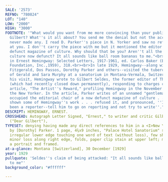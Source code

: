 ```yaml
---
SALE: '2573'
REFNO: "780824"
LOT: "140"
LOW: "2000"
HIGH: "3000"
FOOTNOTE: '"What would you want from me more convincing than your published denials,
  Gilbert? What''s it all about? You send me the denial but not the accusations. I''ve
  never made any. I read D. Parker''s piece in N. Yorker and saw no reference or cracks
  at you. I don''t carry the piece with me but it mentioned the editor of some now
  defunct magazine of culture. Why should that be you? Aren''t all the magazines of
  culture now defunct? It all sounds like ball room bananas to me."<br><br>Published
  in Ernest Hemingway: Selected Letters, 1917-1961, ed. Carlos Baker (Ernest Hemingway
  Foundation, Inc.,1959), 318.<br><br>In late 1929, Hemingway--along with F. Scott
  Fitzgerald, Dos Passos, Dorothy Parker and others--visited the tubercular child
  of Gerald and Sara Murphy at a sanatorium in Montana-Vermala, Switzerland. During
  his visit, Hemingway wrote to Gilbert Seldes, the former editor of The Dial magazine
  (which had recently closed down permanently), responding to charges concerning Parker''s
  article, "The Artist''s Reward," profiling Hemingway in the November 30 issue of
  the New Yorker. In the article, Parker writes of an unnamed "gentleman who once
  occupied the editorial chair of a now defunct magazine of culture . . . [who] was
  shown some of Hemingway''s work . . . refused it, and pronounced, ''I hear he has
  been a reporter--tell him to go on reporting and not try to write''."'
DESCRIPT: HEMINGWAY, ERNEST.
CROSSHEAD: Autograph Letter Signed, "Ernest," to writer and critic Gilbert Seldes
  ("Dear Gilbert"),
TYPESET: denying having made any direct references to him in a <I>New Yorker</i> article
  by [Dorothy] Parker. 1 page, 4¾x9 inches, "Palace Hotel Sanatorium" stationery;
  irregular lower edge touching one word of text (without loss), few short tears with
  minor loss along right edge, folds, paper clip stain at upper left; matted with
  a portrait and framed.
at-a-glance: Montana [Switzerland], 30 December [1929]
year: 1929
pullquote: 'Seldes''s claim of being attacked: "It all sounds like ball room bananas
  to me"'
background_color: "#ffffff"

---
```

